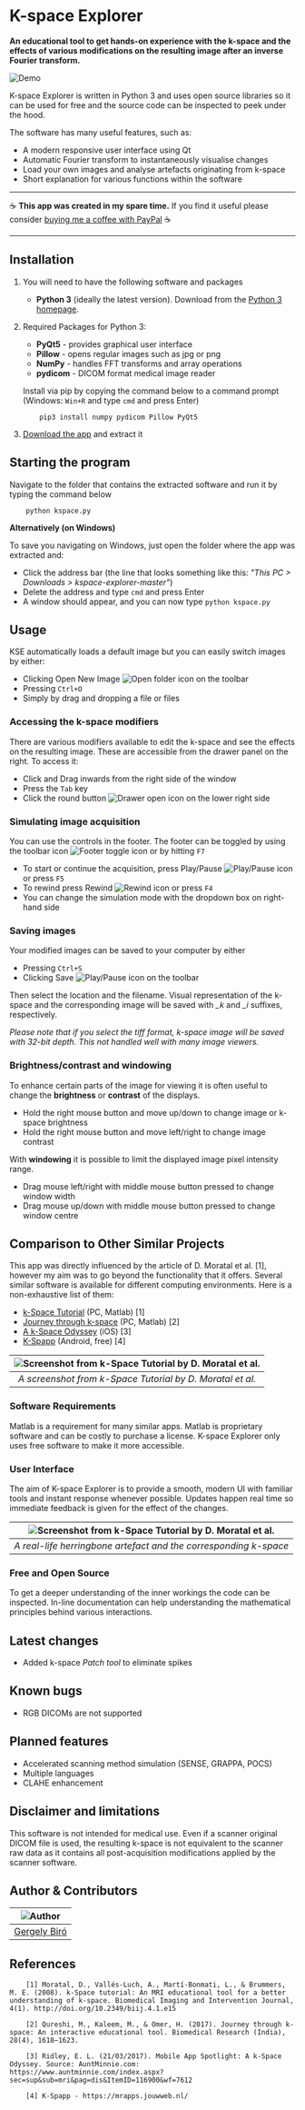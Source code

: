 # K-space Explorer

**An educational tool to get hands-on experience with the k-space and the
effects of various modifications on the resulting image after an inverse
Fourier transform.**

![Demo](docs/demo.gif)

K-space Explorer is written in Python 3 and uses open source libraries so
it can be used for free and the source code can be inspected to peek under
the hood.

The software has many useful features, such as:

* A modern responsive user interface using Qt
* Automatic Fourier transform to instantaneously visualise changes
* Load your own images and analyse artefacts originating from k-space
* Short explanation for various functions within the software

---

☕ **This app was created in my spare time.**
If you find it useful please consider [buying me a coffee with PayPal](https://www.paypal.me/birogeri/5gbp) ☕

---

## **Installation**

1. You will need to have the following software and packages

    * **Python 3** (ideally the latest version). Download from the [Python 3 homepage](https://www.python.org/downloads).

2. Required Packages for Python 3:

    * **PyQt5**     - provides graphical user interface
    * **Pillow**    - opens regular images such as jpg or png
    * **NumPy**     - handles FFT transforms and array operations
    * **pydicom**   - DICOM format medical image reader

    Install via pip by copying the command below to a command prompt (Windows: `Win+R` and type `cmd` and press Enter)

    ```shell
        pip3 install numpy pydicom Pillow PyQt5
    ```

3. [Download the app](https://github.com/birogeri/kspace-explorer/archive/master.zip) and extract it

## Starting the program

Navigate to the folder that contains the extracted software and run it by typing the command below

``` shell
    python kspace.py
```

**Alternatively (on Windows)**

To save you navigating on Windows, 
just open the folder where the app was extracted and: 
* Click the address bar (the line that looks something 
like this: *"This PC > Downloads > kspace-explorer-master"*)
* Delete the address and type ```cmd``` and press Enter
* A window should appear, and you can now type ```python kspace.py```
## **Usage**

KSE automatically loads a default image but you can
easily switch images by either:

* Clicking Open New Image ![Open folder icon](docs/folder-open.png) on the toolbar
* Pressing `Ctrl+O`
* Simply by drag and dropping a file or files

### Accessing the k-space modifiers

There are various modifiers available to edit the k-space and see the effects on the resulting image. These are accessible from the drawer panel on the right. To access it:

* Click and Drag inwards from the right side of the window
* Press the `Tab` key
* Click the round button ![Drawer open icon](docs/tune-vertical.png) on the lower right side

### Simulating image acquisition

You can use the controls in the footer. The footer can be toggled by using the toolbar icon ![Footer toggle icon](docs/layout-footer.png) or by hitting `F7`

* To start or continue the acquisition, press Play/Pause ![Play/Pause icon](docs/play-pause.png) or press `F5`
* To rewind press Rewind ![Rewind icon](docs/skip-backward.png) or press ``F4``
* You can change the simulation mode with the dropdown box on right-hand side

### Saving images

Your modified images can be saved to your computer by either

* Pressing `Ctrl+S`
* Clicking Save ![Play/Pause icon](docs/save.png) on the toolbar

Then select the location and the filename. Visual representation of the k-space and the corresponding image will be saved with *_k* and *_i* suffixes, respectively.

*Please note that if you select the tiff format, k-space image will be saved with 32-bit depth. This not handled well with many image viewers.*

### Brightness/contrast and windowing

To enhance certain parts of the image for viewing it is often useful to change the **brightness** or **contrast** of the displays.

* Hold the right mouse button and move up/down to change image or k-space brightness
* Hold the right mouse button and move left/right to change image contrast

With **windowing** it is possible to limit the displayed image pixel intensity range.

* Drag mouse left/right with middle mouse button pressed to change window width
* Drag mouse up/down with middle mouse button pressed to change window centre

## **Comparison to Other Similar Projects**

This app was directly influenced by the article of D. Moratal et al. [1], however my aim was to go beyond the functionality that it offers. Several similar software is available for different computing environments. Here is a non-exhaustive list of them:

* [k-Space Tutorial](https://www.ncbi.nlm.nih.gov/pmc/articles/PMC3097694/) (PC, Matlab) [1]
* [Journey through k-space](http://ww3.comsats.edu.pk/miprg/Downloads.aspx) (PC, Matlab) [2]
* [A k-Space Odyssey](https://www.kspace.info/) (iOS) [3]
* [K-Spapp](https://mrapps.jouwweb.nl/) (Android, free) [4]

| ![Screenshot from k-Space Tutorial by D. Moratal et al.](docs/k_Space_Tutorial.jpg) |
|:--:|
|*A screenshot from k-Space Tutorial by D. Moratal et al.*|

### Software Requirements

 Matlab is a requirement for many similar apps. Matlab is proprietary software and can be costly to purchase a license.
 K-space Explorer only uses free software to make it more accessible.

### User Interface

The aim of K-space Explorer is to provide a smooth, modern UI with familiar tools and instant response whenever possible. Updates happen real time so immediate feedback is given for the effect of the changes.

| ![Screenshot from k-Space Tutorial by D. Moratal et al.](docs/herringbone.png) |
|:--:|
| *A real-life herringbone artefact and the corresponding k-space* |

### Free and Open Source

To get a deeper understanding of the inner workings the code can be inspected. In-line documentation can help understanding the mathematical principles behind various interactions.

## Latest changes

* Added k-space *Patch tool* to eliminate spikes

## Known bugs

* RGB DICOMs are not supported

## Planned features

* Accelerated scanning method simulation (SENSE, GRAPPA, POCS)
* Multiple languages
* CLAHE enhancement

## Disclaimer and limitations

This software is not intended for medical use.
Even if a scanner original DICOM file is used, the resulting k-space is not equivalent
to the scanner raw data as it contains all post-acquisition modifications
applied by the scanner software.

## Author & Contributors

| ![Author](https://i.imgur.com/tpRket9.png) |
|:--:|
| [Gergely Biró](https://www.linkedin.com/in/gergelybiro) |


## References

```references
    [1] Moratal, D., Vallés-Luch, A., Martí-Bonmati, L., & Brummers, M. E. (2008). k-Space tutorial: An MRI educational tool for a better understanding of k-space. Biomedical Imaging and Intervention Journal, 4(1). http://doi.org/10.2349/biij.4.1.e15

    [2] Qureshi, M., Kaleem, M., & Omer, H. (2017). Journey through k-space: An interactive educational tool. Biomedical Research (India), 28(4), 1618–1623.

    [3] Ridley, E. L. (21/03/2017). Mobile App Spotlight: A k-Space Odyssey. Source: AuntMinnie.com: https://www.auntminnie.com/index.aspx?sec=sup&sub=mri&pag=dis&ItemID=116900&wf=7612

    [4] K-Spapp - https://mrapps.jouwweb.nl/
```
